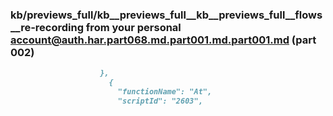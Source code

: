 ### kb/previews_full/kb__previews_full__kb__previews_full__flows__re-recording from your personal account@auth.har.part068.md.part001.md.part001.md (part 002)

```md
                    },
                      {
                        "functionName": "At",
                        "scriptId": "2603",
```

```
